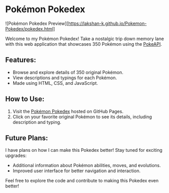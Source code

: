 # Pokémon Pokedex

![Pokémon Pokedex Preview][https://lakshan-k.github.io/Pokemon-Pokedex/pokedex.html]

Welcome to my Pokémon Pokedex! Take a nostalgic trip down memory lane with this web application that showcases 350 Pokémon using the [PokeAPI](https://pokeapi.co/).

## Features:
- Browse and explore details of 350 original Pokémon.
- View descriptions and typings for each Pokémon.
- Made using HTML, CSS, and JavaScript.

## How to Use:
1. Visit the [Pokémon Pokedex](https://lakshan-k.github.io/Pokemon-Pokedex/pokedex.html) hosted on GitHub Pages.
2. Click on your favorite original Pokémon to see its details, including description and typing.

## Future Plans:
I have plans on how I can make this Pokedex better! Stay tuned for exciting upgrades:
- Additional information about Pokémon abilities, moves, and evolutions.
- Improved user interface for better navigation and interaction.

Feel free to explore the code and contribute to making this Pokedex even better!
